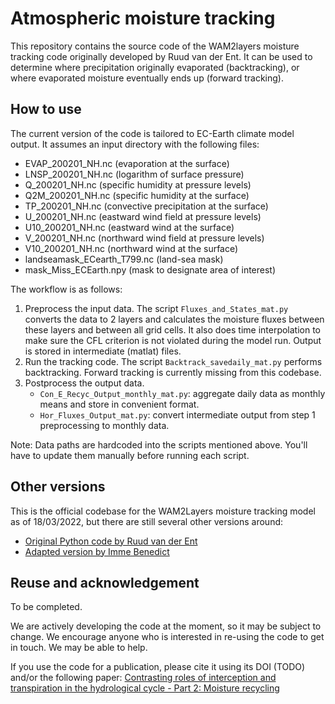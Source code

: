# Atmospheric moisture tracking

This repository contains the source code of the WAM2layers moisture tracking
code originally developed by Ruud van der Ent. It can be used to determine where
precipitation originally evaporated (backtracking), or where evaporated moisture
eventually ends up (forward tracking).

## How to use

The current version of the code is tailored to EC-Earth climate model output.
It assumes an input directory with the following files:

- EVAP_200201_NH.nc (evaporation at the surface)
- LNSP_200201_NH.nc (logarithm of surface pressure)
- Q_200201_NH.nc (specific humidity at pressure levels)
- Q2M_200201_NH.nc (specific humidity at the surface)
- TP_200201_NH.nc (convective precipitation at the surface)
- U_200201_NH.nc (eastward wind field at pressure levels)
- U10_200201_NH.nc (eastward wind at the surface)
- V_200201_NH.nc (northward wind field at pressure levels)
- V10_200201_NH.nc (northward wind at the surface)
- landseamask_ECearth_T799.nc (land-sea mask)
- mask_Miss_ECEarth.npy (mask to designate area of interest)

The workflow is as follows:

1. Preprocess the input data. The script `Fluxes_and_States_mat.py` converts the
   data to 2 layers and calculates the moisture fluxes between these layers and
   between all grid cells. It also does time interpolation to make sure the CFL
   criterion is not violated during the model run. Output is stored in
   intermediate (matlat) files.
2. Run the tracking code. The script `Backtrack_savedaily_mat.py` performs
   backtracking. Forward tracking is currently missing from this codebase.
3. Postprocess the output data.
   - `Con_E_Recyc_Output_monthly_mat.py`: aggregate daily data as monthly means
     and store in convenient format.
   - `Hor_Fluxes_Output_mat.py`: convert intermediate output from step 1
     preprocessing to monthly data.
     
Note: Data paths are hardcoded into the scripts mentioned above. You'll have
to update them manually before running each script.

## Other versions

This is the official codebase for the WAM2Layers moisture tracking model as of
18/03/2022, but there are still several other versions around:

- [Original Python code by Ruud van der Ent](https://github.com/ruudvdent/WAM2layersPython)
- [Adapted version by Imme Benedict](https://github.com/Imme1992/moisture_tracking_mississippi)

## Reuse and acknowledgement
To be completed.

We are actively developing the code at the moment, so it may be subject to
change. We encourage anyone who is interested in re-using the code to get in
touch. We may be able to help.

If you use the code for a publication, please cite it using its DOI (TODO)
and/or the following paper: [Contrasting roles of interception and transpiration
in the hydrological cycle - Part 2: Moisture
recycling](https://doi.org/10.5194/esd-5-471-2014)
